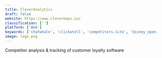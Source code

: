 ```yaml
---
title: CleverAnalytics
draft: false 
website: https://www.clevermaps.io/
classification: ['']
platform: ['Web']
keywords: ['chatwhale', 'clickatell', 'competitors.site', 'disney_open_source', 'gititback', 'kompyte', 'launchkit_-_open_source', 'nacho_analytics', 'open_loyalty_for_startups', 'promoter', 'really_good_ux', 'rivalfox', 'sendview', 'sensor_tower', 'slideshare', 'social_status', 'the_pitch', 'trumpia', 'ux_timeline', 'videoamigo:_vital_statistics']
image: logo.png
---
```

Competitor analysis & tracking of customer loyalty software